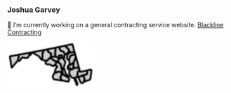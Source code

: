 ### Joshua Garvey

🔭 I’m currently working on a general contracting service website. [Blackline Contracting](https://blackline.joshuagarvey.com/)

<img src="/images/md.svg" alt="Alt text" width="200" height="full">

<!--
**Jgar514/Jgar514** is a ✨ _special_ ✨ repository because its `README.md` (this file) appears on your GitHub profile.

Here are some ideas to get you started:

- 🔭 I’m currently working on ...
- 🌱 I’m currently learning ...
- 👯 I’m looking to collaborate on ...
- 🤔 I’m looking for help with ...
- 💬 Ask me about ...
- 📫 How to reach me: ...
- 😄 Pronouns: ...
- ⚡ Fun fact: ...
-->
